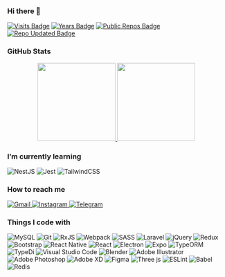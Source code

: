   
### Hi there 👋

[![Visits Badge](https://badges.strrl.dev/visits/alijany/alijany)](https://badges.strrl.dev)
[![Years Badge](https://badges.strrl.dev/years/alijany)](https://badges.strrl.dev)
[![Public Repos Badge](https://badges.strrl.dev/repos/alijany)](https://badges.strrl.dev)
[![Repo Updated Badge](https://badges.strrl.dev/updated/alijany/alijany)](https://badges.strrl.dev)

### GitHub Stats

<p align="center">
  <a href="https://github.com/alijany">
    <img height="180em" 
         src="https://github-readme-stats-eight-theta.vercel.app/api?username=alijany&include_all_commits=true&count_private=true&title_color=367391"/>
    <img height="180em" 
         src="https://github-readme-stats-eight-theta.vercel.app/api/top-langs/?username=alijany&layout=compact&title_color=367391"/>
  </a>
</p>


### I’m currently learning

<p>
  <img alt="NestJS" src="https://img.shields.io/badge/nest js-367391?style=flat&logo=nestjs&logoColor=white" />
  <img alt="Jest" src="https://img.shields.io/badge/jest-367391?style=flat&logo=jest&logoColor=white"/>
  <img alt="TailwindCSS" src="https://img.shields.io/badge/tailwindcss-367391?style=flat&logo=tailwind-css&logoColor=white"/>
</p>


### How to reach me 

<a href="mailto:mh.alijany@gmil.com">
  <img alt="Gmail" src="https://img.shields.io/badge/Gmail-FF5F5F?style=flat&logo=gmail&logoColor=white" />
</a>
<a href="https://www.instagram.com/ux_tab">
  <img
    alt="Instagram"
    src="https://img.shields.io/badge/Instagram-FF5F5F?logo=instagram&logoColor=white&style=flat"
  />
</a>
<a href="https://t.me/MH_Alijany">
 <img alt="Telegram" src="https://img.shields.io/badge/Telegram-FF5F5F?style=flat&logo=telegram&logoColor=white" />
</a>


### Things I code with

<p>
  <img alt="MySQL" src="https://img.shields.io/badge/mysql-367391?style=flat&logo=mysql&logoColor=white"/>
  <img alt="Git" src="https://img.shields.io/badge/git-367391?style=flat&logo=git&logoColor=white"/>
  <img alt="RxJS" src="https://img.shields.io/badge/rxjs-367391?style=flat&logo=reactivex&logoColor=white" />
  <img alt="Webpack" src="https://img.shields.io/badge/webpack-367391?style=flat&logo=webpack&logoColor=white" />
  <img alt="SASS" src="https://img.shields.io/badge/SASS-367391?style=flat&logo=SASS&logoColor=white"/>
  <img alt="Laravel" src="https://img.shields.io/badge/laravel-367391?style=flat&logo=laravel&logoColor=white"/>
  <img alt="jQuery" src="https://img.shields.io/badge/jquery-367391?style=flat&logo=jquery&logoColor=white"/>
  <img alt="Redux" src="https://img.shields.io/badge/redux-367391?style=flat&logo=redux&logoColor=white"/>
  <img alt="Bootstrap" src="https://img.shields.io/badge/bootstrap-367391?style=flat&logo=bootstrap&logoColor=white"/>
  <img alt="React Native" src="https://img.shields.io/badge/react_native-367391?style=flat&logo=react&logoColor=white"/>
  <img alt="React" src="https://img.shields.io/badge/react-367391?style=flat&logo=react&logoColor=white"/>
  <img alt="Electron" src="https://img.shields.io/badge/electron-367391?style=flat&logo=electron&logoColor=white"/>
  <img alt="Expo" src="https://img.shields.io/badge/expo-367391?style=flat&logo=expo&logoColor=white"/>
  <img alt="TypeORM" src="https://img.shields.io/badge/type orm-367391?style=flat&logo=sqlite&logoColor=white"/>
  <img alt="TypeDi" src="https://img.shields.io/badge/typedi-367391?style=flat&logo=nodered&logoColor=white"/>
  <img alt="Visual Studio Code" src="https://img.shields.io/badge/VS Code-367391?style=flat&logo=visual-studio-code&logoColor=white"/>
  <img alt="Blender" src="https://img.shields.io/badge/blender-367391?style=flat&logo=blender&logoColor=white"/>
  <img alt="Adobe Illustrator" src="https://img.shields.io/badge/adobe Illustrator-367391?style=flat&logo=adobeillustrator&logoColor=white"/>
  <img alt="Adobe Photoshop" src="https://img.shields.io/badge/adobe Photoshop-367391?style=flat&logo=adobephotoshop&logoColor=white"/>
  <img alt="Adobe XD" src="https://img.shields.io/badge/adobe XD-367391?style=flat&logo=adobexd&logoColor=white"/>
  <img alt="Figma" src="https://img.shields.io/badge/figma-367391?style=flat&logo=figma&logoColor=white"/>
  <img alt="Three js" src="https://img.shields.io/badge/three.js-367391?style=flat&logo=threedotjs&logoColor=white"/>
  <img alt="ESLint" src="https://img.shields.io/badge/ESLint-367391?style=flat&logo=eslint&logoColor=white" />
  <img alt="Babel" src="https://img.shields.io/badge/Babel-367391?style=flat&logo=babel&logoColor=white" />
  <img alt="Redis" src="https://img.shields.io/badge/redis-367391?style=flat&logo=redis&logoColor=white"/>
</p>
